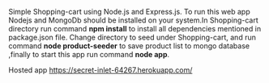 Simple Shopping-cart using Node.js and Express.js.
To run this web app Nodejs and MongoDb should be installed on your system.In Shopping-cart directory run command **npm install** to install all dependencies mentioned in package.json file.
Change directory to seed under Shopping-cart, and run command **node product-seeder** to save product list to mongo database ,finally to start this app run command **node app**.

Hosted app  https://secret-inlet-64267.herokuapp.com/

